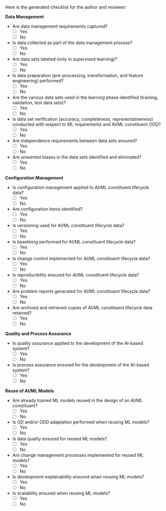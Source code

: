 Here is the generated checklist for the author and reviewer:

**Data Management**

* Are data management requirements captured?
	+ [ ] Yes
	+ [ ] No
* Is data collected as part of the data management process?
	+ [ ] Yes
	+ [ ] No
* Are data sets labeled (only in supervised learning)?
	+ [ ] Yes
	+ [ ] No
* Is data preparation (pre-processing, transformation, and feature engineering) performed?
	+ [ ] Yes
	+ [ ] No
* Are the various data sets used in the learning phase identified (training, validation, test data sets)?
	+ [ ] Yes
	+ [ ] No
* Is data set verification (accuracy, completeness, representativeness) conducted with respect to ML requirements and AI/ML constituent ODD?
	+ [ ] Yes
	+ [ ] No
* Are independence requirements between data sets ensured?
	+ [ ] Yes
	+ [ ] No
* Are unwanted biases in the data sets identified and eliminated?
	+ [ ] Yes
	+ [ ] No

**Configuration Management**

* Is configuration management applied to AI/ML constituent lifecycle data?
	+ [ ] Yes
	+ [ ] No
* Are configuration items identified?
	+ [ ] Yes
	+ [ ] No
* Is versioning used for AI/ML constituent lifecycle data?
	+ [ ] Yes
	+ [ ] No
* Is baselining performed for AI/ML constituent lifecycle data?
	+ [ ] Yes
	+ [ ] No
* Is change control implemented for AI/ML constituent lifecycle data?
	+ [ ] Yes
	+ [ ] No
* Is reproducibility ensured for AI/ML constituent lifecycle data?
	+ [ ] Yes
	+ [ ] No
* Are problem reports generated for AI/ML constituent lifecycle data?
	+ [ ] Yes
	+ [ ] No
* Are archived and retrieved copies of AI/ML constituent lifecycle data retained?
	+ [ ] Yes
	+ [ ] No

**Quality and Process Assurance**

* Is quality assurance applied to the development of the AI-based system?
	+ [ ] Yes
	+ [ ] No
* Is process assurance ensured for the development of the AI-based system?
	+ [ ] Yes
	+ [ ] No

**Reuse of AI/ML Models**

* Are already trained ML models reused in the design of an AI/ML constituent?
	+ [ ] Yes
	+ [ ] No
* Is OD and/or ODD adaptation performed when reusing ML models?
	+ [ ] Yes
	+ [ ] No
* Is data quality ensured for reused ML models?
	+ [ ] Yes
	+ [ ] No
* Are change management processes implemented for reused ML models?
	+ [ ] Yes
	+ [ ] No
* Is development explainability ensured when reusing ML models?
	+ [ ] Yes
	+ [ ] No
* Is scalability ensured when reusing ML models?
	+ [ ] Yes
	+ [ ] No